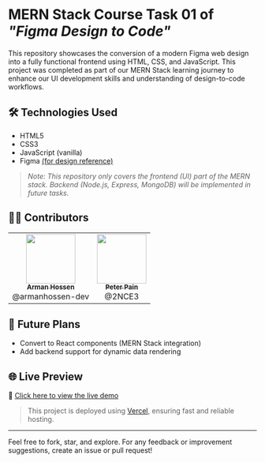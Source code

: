 # MERN Stack Course Task 01 of  *"Figma Design to Code"*

This repository showcases the conversion of a modern Figma web design into a fully functional frontend using HTML, CSS, and JavaScript. This project was completed as part of our MERN Stack learning journey to enhance our UI development skills and understanding of design-to-code workflows.

## 🛠️ Technologies Used

- HTML5  
- CSS3  
- JavaScript (vanilla)  
- Figma [(for design reference)](https://www.figma.com/design/is3KM44uHAxDSzwxNLev2H/Narratica---Blog-Landing-Page--Community-?node-id=0-1&p=f)

> _Note: This repository only covers the frontend (UI) part of the MERN stack. Backend (Node.js, Express, MongoDB) will be implemented in future tasks._

## 👨‍💻 Contributors

<table>
  <tr>
    <td align="center"><a href="https://github.com/armanhossen-dev"><img src="https://avatars.githubusercontent.com/armanhossen-dev" width="100px;" alt=""/><br /><sub><b>Arman Hossen</b></sub></a><br />@armanhossen-dev</td>
    <td align="center"><a href="https://github.com/2NCE3"><img src="https://avatars.githubusercontent.com/2NCE3" width="100px;" alt=""/><br /><sub><b>Peter Pain</b></sub></a><br />@2NCE3</td>
  </tr>
</table>

<!-- 
## 🧠 Learning Outcomes

- Hands-on experience with frontend implementation from design mockups
- Better understanding of layout techniques (Flexbox, Grid)
- Practice with responsive design for multiple screen sizes
- Collaboration using GitHub workflow 
-->

## 📌 Future Plans
- Convert to React components (MERN Stack integration)
- Add backend support for dynamic data rendering

## 🌐 Live Preview

🔗 [Click here to view the live demo](https://figmatocode1.vercel.app)

> This project is deployed using [Vercel](https://vercel.com/), ensuring fast and reliable hosting.

---

Feel free to fork, star, and explore. For any feedback or improvement suggestions, create an issue or pull request!

